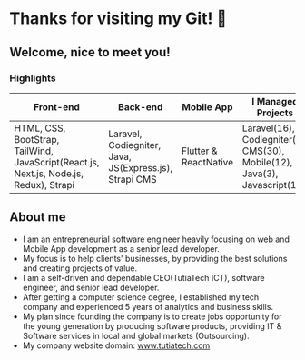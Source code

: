 # Thanks for visiting my Git! 👋  
## Welcome, nice to meet you!

### Highlights

|  Front-end   | Back-end   |  Mobile App   | I Managed Projects   |
| ----------- | ----------- | ----------- | ----------- |
|HTML, CSS, BootStrap, TailWind, JavaScript(React.js, Next.js, Node.js, Redux), Strapi |Laravel, Codiegniter, Java, JS(Express.js), Strapi CMS |Flutter & ReactNative|Laravel(16), Codiegniter(3), CMS(30), Mobile(12), Java(3), Javascript(15)|

## About me

* I am an entrepreneurial software engineer heavily focusing on web and Mobile App development as a senior lead developer.
* My focus is to help clients' businesses, by providing the best solutions and creating projects of value.
* I am a self-driven and dependable CEO(TutiaTech ICT), software engineer, and senior lead developer. 
* After getting a computer science degree, I established my tech company and experienced 5 years of analytics and business skills. 
* My plan since founding the company is to create jobs opportunity for the young generation by producing software products, providing IT & Software services in local and global markets (Outsourcing).
* My company website domain: <a target="blank" href="https://tutiatech.com"> www.tutiatech.com </a>
